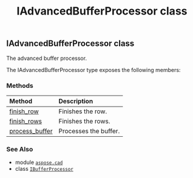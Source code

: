 ﻿---
title: IAdvancedBufferProcessor class
second_title: Aspose.CAD for Python via .NET API References
description: 
type: docs
weight: 160
url: /python-net/aspose.cad/iadvancedbufferprocessor/
is_root: false
---

## IAdvancedBufferProcessor class

The advanced buffer processor.



The IAdvancedBufferProcessor type exposes the following members:

### Methods
| Method | Description |
| :- | :- |
| [finish_row](/cad/python-net/aspose.cad/iadvancedbufferprocessor/finish_row/#) | Finishes the row. |
| [finish_rows](/cad/python-net/aspose.cad/iadvancedbufferprocessor/finish_rows/#int) | Finishes the rows. |
| [process_buffer](/cad/python-net/aspose.cad/iadvancedbufferprocessor/process_buffer/#bytes-int) | Processes the buffer. |



### See Also
* module [`aspose.cad`](..)
* class [`IBufferProcessor`](/cad/python-net/aspose.cad/ibufferprocessor)

